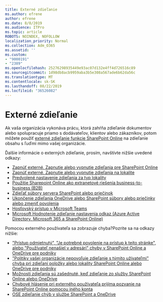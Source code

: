 ```yaml
---
title: Externé zdieľanie
ms.author: efrene
author: efrene
ms.date: 8/8/2019
ms.audience: ITPro
ms.topic: article
ROBOTS: NOINDEX, NOFOLLOW
localization_priority: Normal
ms.collection: Adm_O365
ms.assetid: ''
ms.custom:
- "9000191"
- "2389"
ms.openlocfilehash: 25276298935449e93ac07d132e4ff4d726516c89
ms.sourcegitcommit: 1d98db8acb9959aba3b5e308a567ade6b62da56c
ms.translationtype: MT
ms.contentlocale: sk-SK
ms.lasthandoff: 08/22/2019
ms.locfileid: "36526082"
---
```

# <a name="external-sharing"></a>Externé zdieľanie

Ak vaša organizácia vykonáva prácu, ktorá zahŕňa zdieľanie dokumentov alebo spolupracuje priamo s dodávateľov, klientov alebo zákazníkov, potom môžete použiť [externé zdieľanie funkcie SharePoint Online](https://docs.microsoft.com/sharepoint/external-sharing-overview) na zdieľanie obsahu s ľuďmi mimo vašej organizácie.

Ďalšie informácie o externých zdieľanie, prosím, navštívte nižšie uvedené odkazy:

- [Zapnúť externé, Zapnutie alebo vypnutie zdieľania pre SharePoint Online](https://docs.microsoft.com/sharepoint/turn-external-sharing-on-or-off)
- [Zapnúť externé, Zapnutie alebo vypnutie zdieľania na lokalite](https://docs.microsoft.com/sharepoint/change-external-sharing-site)
- [Predvolené nastavenie zdieľania za typ lokality](https://docs.microsoft.com/Office365/Enterprise/microsoft-365-guest-settings#sharepoint-site-level)
- [Použitie Sharepoint Online ako extranetové riešenia business-to-business (B2B)](https://docs.microsoft.com/sharepoint/create-b2b-extranet)
- [Zdieľať súbory servera SharePoint alebo priečinok](https://support.office.com/article/share-sharepoint-files-or-folders-1fe37332-0f9a-4719-970e-d2578da4941c)
- [Ukončenie zdieľania OneDrive alebo SharePoint súbory alebo priečinky alebo zmeniť povolenia](https://support.office.com/article/stop-sharing-onedrive-or-sharepoint-files-or-folders-or-change-permissions-0a36470f-d7fe-40a0-bd74-0ac6c1e13323?ui=en-US&rs=en-US&ad=US)
- [Hosťovský prístup v Microsoft Teams](https://docs.microsoft.com/MicrosoftTeams/guest-access)
- [Microsoft Hodnotenie zdieľanie nastavenia odkaz (Azure Active Directory, Microsoft 365 a SharePoint Online)](https://docs.microsoft.com/Office365/Enterprise/microsoft-365-guest-settings)

Pomocou externého používateľa sa zobrazuje chyba?Pozrite sa na odkazy nižšie:

- ["Prístup odmietnutý", "Je potrebné povolenie na prístup k tejto stránke", alebo "Používateľ nenašiel v adresári" chyby v SharePoint Online a OneDrive pre podniky](https://docs.microsoft.com/sharepoint/support/administration/access-denied-or-need-permission-error-sharepoint-online-or-onedrive-for-business)
- ["Politiky vašej organizácie nepovoľuje zdieľanie s týmito užívateľmi" chyba pri zdieľaní položky alebo lokality SharePoint Online alebo OneDrive pre podniky](https://docs.microsoft.com/sharepoint/support/administration/organization-policies-do-not-allow-you-to-share-with-users-error)
- [Možnosti zdieľania sú zašednuté, keď zdieľanie zo služby SharePoint Online alebo OneDrive](https://docs.microsoft.com/sharepoint/support/administration/sharing-options-grayed-out-when-sharing-from-sharepoint-online-or-onedrive)
- [Chybové hlásenie pri externého používateľa prijíma pozvanie na SharePoint Online pomocou iného konta](https://support.office.com/article/Error-message-when-an-external-user-accepts-a-SharePoint-Online-invitation-by-using-another-account-f0d34413-ea7c-42c7-a485-c4e5d421e5f0-)
- [OSE zdieľanie chýb v službe SharePoint a OneDrive](https://docs.microsoft.com/sharepoint/sharepoint-onedrive-error-message)


